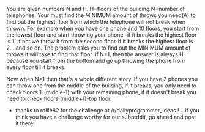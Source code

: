 You are given numbers N and H. H=floors of the building N=number of telephones. Your must find the MINIMUM amount of throws you need(A) to find out the highest floor from which the telephone will not break when thrown. For example when you have one phone and 10 floors, you start from the lowest floor and start throwing your phone- if it breaks the highest floor is 1, if not we throw it from the second floor-if it breaks the highest floor is 2....and so on. The problem asks you to find out the MINIMUM amount of throws it will take to find that floor. If N=1, then the answer is always H-because you start from the bottom and go up throwing the phone from every floor till it breaks.

Now when N>1 then that's a whole different story. If you have 2 phones you can throw one from the middle of the building, if it breaks, you only need to check floors 1-(middle-1) with your remaining phone, if it doesn't break you need to check floors (middle+1)-top floor.

* thanks to rollie82 for the challenge at /r/dailyprogrammer_ideas ! .. if you think you have a challenge worthy for our subreddit, go ahead and post it there!